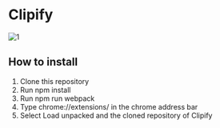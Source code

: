 # Clipify

![1](https://user-images.githubusercontent.com/42151354/178771069-5a6483be-dc97-43aa-acf8-aacbb92b8c4c.png)

## How to install
1. Clone this repository
2. Run npm install
3. Run npm run webpack
4. Type chrome://extensions/ in the chrome address bar
5. Select Load unpacked and the cloned repository of Clipify
